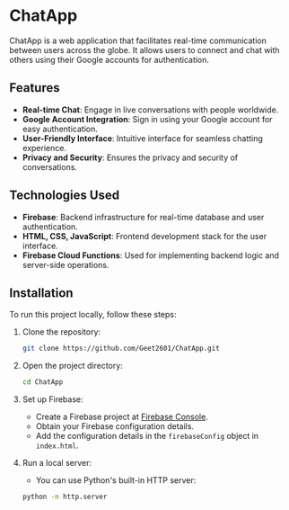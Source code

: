 # ChatApp

ChatApp is a web application that facilitates real-time communication between users across the globe. It allows users to connect and chat with others using their Google accounts for authentication.

## Features

- **Real-time Chat**: Engage in live conversations with people worldwide.
- **Google Account Integration**: Sign in using your Google account for easy authentication.
- **User-Friendly Interface**: Intuitive interface for seamless chatting experience.
- **Privacy and Security**: Ensures the privacy and security of conversations.

## Technologies Used

- **Firebase**: Backend infrastructure for real-time database and user authentication.
- **HTML, CSS, JavaScript**: Frontend development stack for the user interface.
- **Firebase Cloud Functions**: Used for implementing backend logic and server-side operations.

## Installation

To run this project locally, follow these steps:

1. Clone the repository:

    ```bash
    git clone https://github.com/Geet2601/ChatApp.git
    ```

2. Open the project directory:

    ```bash
    cd ChatApp
    ```

3. Set up Firebase:
   - Create a Firebase project at [Firebase Console](https://console.firebase.google.com).
   - Obtain your Firebase configuration details.
   - Add the configuration details in the `firebaseConfig` object in `index.html`.

4. Run a local server:
   - You can use Python's built-in HTTP server:
   ```bash
   python -m http.server
